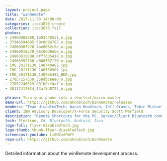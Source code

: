 ```yaml
---
layout: project_page
title: "winRemote"
date: 2017-11-30 14:00:00
categories: itec3870 create
collection: itec3870_fa17
photos:
- 24960882688_1b03c40551_o.jpg
- 37946694695_60c8d9a787_o.jpg
- 24960907228_4be8082c9e_o.jpg
- 24960919378_06c0ed8ebe_o.jpg
- 24960919508_6ff7c05418_o.jpg
- 24960952738_e068307f20_o.jpg
- IMG_20171130_140740485.jpg
- IMG_20171130_140750901.jpg
- IMG_20171130_140755482_HDR.jpg
- 27057157559_358dbceee0_o.jpg
- 27057246329_881b8cf4af_o.jpg
- 38117417614_13af5d072f_o.jpg

phrase: Turn your phone into a shortcut/macro master
demo-url: https://github.com/aknobloch/WinRemote/releases
members: "Team disabledTech: Aaron Knobloch, Jeff Graves, Tobin Michael Crone"
client: IBM Advisory Developer/X-Force Security Scott Warfield
description: "Remote Shortcuts for the PC. Server/Client bluetooth connection interface. Graceful shutdowns and reconnects on both server and client. Data IO via connection on both server and client. Server execution framework constructed. Dynamic button creation framework constructed."
tech: Electron, C#, Bluetooth, Android, Java
logo-full: flyer-disabledTech.jpg
logo-thumb: thumb-flyer-disabledTech.jpg
screencast-youtube: Li0N2zdFWYY
repo-url: https://github.com/aknobloch/WinRemote
---
```


Detailed information about the winRemote development process.

<!-- lightgallery -->
<script src="https://code.jquery.com/jquery-2.2.4.min.js"></script>
<script src="https://cdn.jsdelivr.net/lightgallery/1.3.7/js/lightgallery.min.js"></script>
<script src="https://cdn.jsdelivr.net/g/lg-zoom"></script>

<script type="text/javascript">
    $(document).ready(function() {
    $("body").lightGallery({
    zoom: true,
    selector: 'a#lightgallery',
    selectWithin: 'body'
    });
    });
</script>

[ggc]: http://www.ggc.edu
[gunay-ggc]: http://www.ggc.edu/about-ggc/directory/cengiz-gunay
